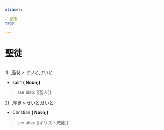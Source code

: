 ```yaml
---
aliases:
    
- 聖徒
tags:
    
---
```


# 聖徒
---
1).
,聖徒 > せいと,せいと

- saint
**( Noun;)**
> see also:  [[聖人]]
            
2).
,聖徒 > せいと,せいと

- Christian
**( Noun;)**
> see also:  [[キリスト教徒]]
            
